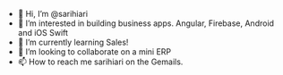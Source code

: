 - 👋 Hi, I’m @sarihiari
- 👀 I’m interested in building business apps. Angular, Firebase, Android and iOS Swift
- 🌱 I’m currently learning Sales!
- 💞️ I’m looking to collaborate on a mini ERP
- 📫 How to reach me sarihiari on the Gemails.

<!---
sarihiari/sarihiari is a ✨ special ✨ repository because its `README.md` (this file) appears on your GitHub profile.
You can click the Preview link to take a look at your changes.
--->
